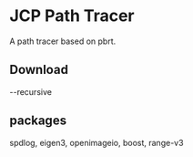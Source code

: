 # JCP Path Tracer

A path tracer based on pbrt.

## Download
--recursive

## packages

spdlog, eigen3, openimageio, boost, range-v3
